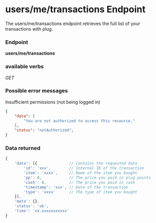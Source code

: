 # users/me/transactions Endpoint

The users/me/transactions endpoint retrieves the full list of your transactions with plug.

### Endpoint

**users/me/transactions**

### available verbs

_GET_

### Possible error messages

Insufficient permissions (not being logged in)
```json
{
    "data": [
        "You are not authorized to access this resource."
    ],
    "status": "notAuthorized",
}
```

### Data returned

```js
{
    'data': [{              // Contains the requested data
        'id': 'xxx',        // Internal ID of the transaction
        'item': 'xxxx',     // Name of the item you bought
        'pp': 0,            // The price you paid in plug points
        'cash': 0,          // The price you paid in cash
        'timestamp': 'xxx', // Date of the transaction
        'type': 'xxxx'      // The type of item you bought
    }],
    'meta': {},
    'status': 'ok',
    'time': 'xx.xxxxxxxxxxx'
}
```